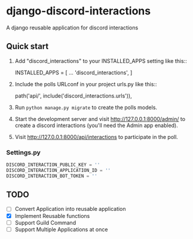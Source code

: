 # django-discord-interactions
A django reusable application for discord interactions


Quick start
-----------

1. Add "discord_interactions" to your INSTALLED_APPS setting like this::

    INSTALLED_APPS = [
        ...
        'discord_interactions',
    ]

2. Include the polls URLconf in your project urls.py like this::

    path('api/', include('discord_interactions.urls')),

3. Run ``python manage.py migrate`` to create the polls models.

4. Start the development server and visit http://127.0.0.1:8000/admin/
   to create a discord interactions (you'll need the Admin app enabled).

5. Visit http://127.0.0.1:8000/api/interactions to participate in the poll.

### Settings.py
```python
DISCORD_INTERACTION_PUBLIC_KEY = ''
DISCORD_INTERACTION_APPLICATION_ID = ''
DISCORD_INTERACTION_BOT_TOKEN = ''
```

## TODO
- [ ] Convert Application into reusable application
- [x] Implement Reusable functions
- [ ] Support Guild Command
- [ ] Support Multiple Applications at once